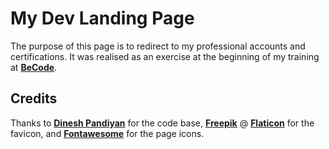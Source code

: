 # My Dev Landing Page

The purpose of this page is to redirect to my professional accounts and certifications. It was realised as an exercise at the beginning of my training at **[BeCode](https://becode.org/)**.

## Credits

Thanks to **[Dinesh Pandiyan](https://github.com/flexdinesh/dev-landing-page)** for the code base, **[Freepik](https://freepik.com)** @ **[Flaticon](https://flaticon.com/fr/)** for the favicon, and **[Fontawesome](https://fontawesome.com/)** for the page icons.
